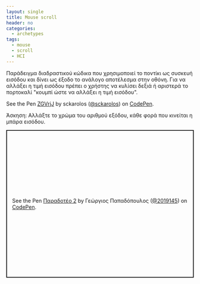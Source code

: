 ```yaml
---
layout: single
title: Mouse scroll
header: no
categories:
  - archetypes
tags:
  - mouse
  - scroll
  - HCI
---
```


Παράδειγμα διαδραστικού κώδικα που χρησιμοποιεί το ποντίκι ως συσκευή εισόδου και δίνει ως έξοδο το ανάλογο αποτέλεσμα στην οθόνη. Για να αλλάξει η τιμή εισόδου πρέπει ο χρήστης να κυλίσει δεξιά ή αριστερά το πορτοκαλί "κουμπί ώστε να αλλάξει η τιμή εισόδου".

<p data-height="350" data-theme-id="17517" data-slug-hash="ZGVrjJ" data-default-tab="result" data-user="sckarolos" class='codepen'>See the Pen <a href='https://codepen.io/sckarolos/pen/ZGVrjJ/'>ZGVrjJ</a> by sckarolos (<a href='https://codepen.io/sckarolos'>@sckarolos</a>) on <a href='https://codepen.io'>CodePen</a>.</p>
<script async src="//assets.codepen.io/assets/embed/ei.js"></script>

Άσκηση: Αλλάξτε το χρώμα του αριθμού εξόδου, κάθε φορά που κινείται η μπάρα εισόδου.




<p class="codepen" data-height="396" data-theme-id="dark" data-default-tab="css,result" data-user="2019145" data-slug-hash="abZZdzr" style="height: 396px; box-sizing: border-box; display: flex; align-items: center; justify-content: center; border: 2px solid; margin: 1em 0; padding: 1em;" data-pen-title="Παραδοτέο 2">
  <span>See the Pen <a href="https://codepen.io/2019145/pen/abZZdzr">
  Παραδοτέο 2</a> by Γεώργιος Παπαδόπουλος (<a href="https://codepen.io/2019145">@2019145</a>)
  on <a href="https://codepen.io">CodePen</a>.</span>
</p>
<script async src="https://static.codepen.io/assets/embed/ei.js"></script>
